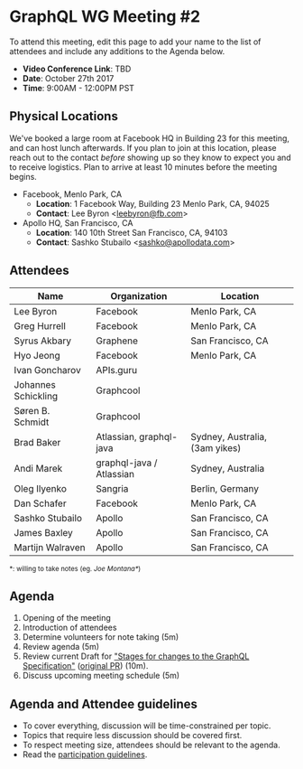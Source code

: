 # GraphQL WG Meeting #2

To attend this meeting, edit this page to add your name to the list of attendees
and include any additions to the Agenda below.

- **Video Conference Link**: TBD
- **Date**: October 27th 2017
- **Time**: 9:00AM - 12:00PM PST

## Physical Locations

We've booked a large room at Facebook HQ in Building 23 for this meeting, and
can host lunch afterwards. If you plan to join at this location, please
reach out to the contact *before* showing up so they know to expect you and to
receive logistics. Plan to arrive at least 10 minutes before the meeting begins.

- Facebook, Menlo Park, CA
  - **Location**:
    1 Facebook Way, Building 23
    Menlo Park, CA, 94025
  - **Contact**: Lee Byron \<leebyron@fb.com>
- Apollo HQ, San Francisco, CA
  - **Location**:
    140 10th Street
    San Francisco, CA, 94103
  - **Contact**: Sashko Stubailo \<sashko@apollodata.com>

## Attendees

Name                | Organization  | Location
------------------- | ------------- | -----------------
Lee Byron           | Facebook      | Menlo Park, CA
Greg Hurrell        | Facebook      | Menlo Park, CA
Syrus Akbary        | Graphene      | San Francisco, CA
Hyo Jeong           | Facebook      | Menlo Park, CA
Ivan Goncharov      | APIs.guru     |
Johannes Schickling | Graphcool     |
Søren B. Schmidt    | Graphcool     |
Brad Baker          | Atlassian, graphql-java   | Sydney, Australia, (3am yikes)
Andi Marek          | graphql-java / Atlassian  | Sydney, Australia
Oleg Ilyenko        | Sangria       | Berlin, Germany
Dan Schafer         | Facebook      | Menlo Park, CA
Sashko Stubailo     | Apollo        | San Francisco, CA
James Baxley        | Apollo        | San Francisco, CA
Martijn Walraven    | Apollo        | San Francisco, CA

<small>\*: willing to take notes (eg. <em>Joe Montana*</em>)</small>

## Agenda

1. Opening of the meeting
1. Introduction of attendees
1. Determine volunteers for note taking (5m)
1. Review agenda (5m)
1. Review current Draft for ["Stages for changes to the GraphQL Specification"](https://github.com/facebook/graphql/blob/master/CONTRIBUTING.md) ([original PR](https://github.com/facebook/graphql/pull/342)) (10m).
1. Discuss upcoming meeting schedule (5m)

## Agenda and Attendee guidelines

- To cover everything, discussion will be time-constrained per topic.
- Topics that require less discussion should be covered first.
- To respect meeting size, attendees should be relevant to the agenda.
- Read the [participation guidelines](../README.md#participation-guidelines).
